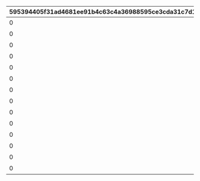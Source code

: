 |595394405f31ad4681ee91b4c63c4a36988595ce3cda31c7d12b6fe51bf6d1fb|525b9135a3581d2159c4aab66b47af530ea14e34e812dfc909e1bac1aab9a933|6b55e52633627ff10ce5252e339d317d2c98a4634e365e3b6f25bcc918fc9fa5|a8b0ff7c1862449f0612c602ad38febb0063c164bf36287c40fde7e5477f511d|7edcbc43327066b059b6c3cbd5826eafe967e2304fe44926140000e2653c0d61|a33b6926d5873b238b579f35661afe49e5e461c39fa24a4b0919872ecf5ca85f|e1224321b7ffe6a2deea5e8d805b93446dbf94ba5a5a3ea30142659436e53dce|86849ed60d7d9e898815c1d4cd855db70cc77a0c1df426bab594c49dc465800d|4798e94e11a1ba1cdfa2ccb3e9bfa8a22d312f4d06c70771909893a44a26c35b|6fe9c29a90eafa13cd80e2e6a122f697c0762ce79e9da852df11b24cdb6a9091|e15fe041c19e236b20c09b9df27757dea5b669e15ec4ab708fb77a8bdc9fcb86|09a8cc7d8e182f0b03b29143eef6e36084eee5f5183a6f8724cdc02604844d8f|
| --- | --- | --- | --- | --- | --- | --- | --- | --- | --- | --- | --- |
|0|80001|★3確定 アニメガチャチケット （プリンセスコネクト！Re:Dive 1）|2|1|1|80001_2|24005|80000|80001_3|1|80001_1|
|0|80002|★3確定 アニメガチャチケット （プリンセスコネクト！Re:Dive 2）|2|1|1|80002_2|24006|80000|80002_3|1|80002_1|
|0|80003|★3確定 アニメガチャチケット （プリンセスコネクト！Re:Dive 3）|2|1|1|80003_2|24007|80000|80003_3|1|80003_1|
|0|80004|★3確定 アニメガチャチケット （プリンセスコネクト！Re:Dive 4）|2|1|1|80004_2|24008|80000|80004_3|1|80004_1|
|0|80005|★3確定 プリコネフェス記念ガチャチケット|2|1|1|80005_2|24009|80000|80005_3|1|80005_1|
|0|80006|★3確定 プリコネフェス2022記念ガチャチケット|2|1|1|80006_2|24010|80000|80006_3|1|80006_1|
|0|80007|★3確定アニメガチャチケット プリンセスコネクト！Re:Dive Season2 1|2|1|1|80007_2|24011|80000|80007_3|1|80007_1|
|0|80008|★3確定アニメガチャチケット プリンセスコネクト！Re:Dive Season2 2|2|1|1|80008_2|24012|80000|80008_3|1|80008_1|
|0|80009|★3確定アニメガチャチケット プリンセスコネクト！Re:Dive Season2 3|2|1|1|80009_2|24013|80000|80009_3|1|80009_1|
|0|80010|★3確定 プリコネフェス2023記念ガチャチケット|2|1|1|80010_2|24014|80000|80010_3|1|80010_1|
|0|80011|★3確定 5周年記念ガチャチケット|2|1|1|80011_2|24015|80000|80011_3|1|80011_1|
|0|80012|★3確定 スタートダッシュガチャチケット|2|1|1|80012_2|24016|80000|80012_3|1|80012_1|
|0|80013|★3確定 プリコネフェス2024記念ガチャチケット|2|1|1|80013_2|24017|80000|80013_3|1|80013_1|
|0|80014|★3確定 プリコネフェス2025記念ガチャチケット|2|1|1|80014_2|24018|80000|80014_3|1|80014_1|
